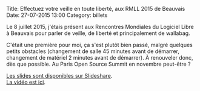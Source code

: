 Title: Effectuez votre veille en toute liberté, aux RMLL 2015 de Beauvais
Date: 27-07-2015 13:00
Category: billets

Le 8 juillet 2015, j'étais présent aux Rencontres Mondiales du Logiciel Libre à Beauvais pour parler de veille, de liberté et principalement de wallabag.

C'était une première pour moi, ça s'est plutôt bien passé, malgré quelques petits obstacles (changement de salle 45 minutes avant de démarrer, changement de matériel 2 minutes avant de démarrer). À renouveler donc, dès que possible. Au Paris Open Source Summit en novembre peut-être ?

[Les slides sont disponibles sur Slideshare](http://fr.slideshare.net/nicosomb/effectuez-votre-veille-en-toute-liberte-rmll-2015-beauvais).  
[La vidéo est ici](https://rmll.ubicast.tv/videos/effectuez-votre-veille-en-toute-liberte/).
